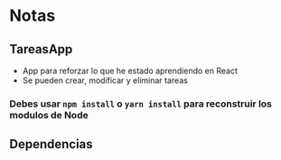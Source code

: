 # Notas

## TareasApp

- App para reforzar lo que he estado aprendiendo en React
- Se pueden crear, modificar y eliminar tareas

### Debes usar `npm install` o `yarn install` para reconstruir los modulos de Node

## Dependencias
